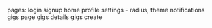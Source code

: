 
pages:
    login 
    signup
    home
    profile
    settings - radius, theme
    notifications   
    gigs page
    gigs details
    gigs create
